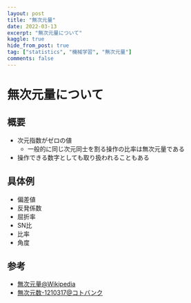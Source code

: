 ```yaml
---
layout: post
title: "無次元量"
date: 2022-03-13
excerpt: "無次元量について"
kaggle: true
hide_from_post: true
tag: ["statistics", "機械学習", "無次元量"]
comments: false
---
```


# 無次元量について

## 概要
 - 次元指数がゼロの値
   - 一般的に同じ次元同士を割る操作の比率は無次元量である
 - 操作できる数字としても取り扱われることもある

## 具体例
 - 偏差値
 - 反発係数
 - 屈折率
 - SN比　
 - 比率
 - 角度

## 参考
 - [無次元量@Wikipedia](https://ja.wikipedia.org/wiki/%E7%84%A1%E6%AC%A1%E5%85%83%E9%87%8F)
 - [無次元数-1210317@コトバンク](https://kotobank.jp/word/%E7%84%A1%E6%AC%A1%E5%85%83%E6%95%B0-1210317)
